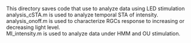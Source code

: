 This directory saves code that use to analyze data using LED stimulation <br />
analysis_cSTA.m is used to analyze temporal STA of intensity. <br />
analysis_onoff.m is used to characterize RGCs response to increasing or decreasing light level. <br />
MI_intensity.m is used to analyze data under HMM and OU stimulation. <br />
